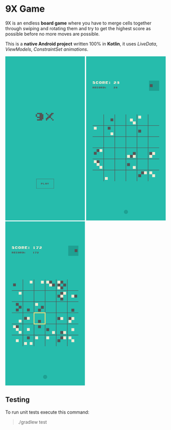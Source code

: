 9X Game
===================

9X is an endless **board game** where you have to merge cells together through swiping and rotating them and try to get the highest score as possible before no more moves are possible.

This is a **native Android project** written 100% in **Kotlin**, it uses *LiveData*, *ViewModels*, *ConstraintSet animations*.   

<img src="/imgs/screen_1.png" width="250"> <img src="/imgs/screen_2.png" width="250"> <img src="/imgs/screen_3.png" width="250">  

Testing
-------------

To run unit tests execute this command:

> ./gradlew test


